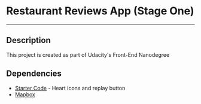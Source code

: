 # Restaurant Reviews App (Stage One)

---

## Description

This project is created as part of Udacity's Front-End Nanodegree

## Dependencies

- [Starter Code](https://github.com/udacity/mws-restaurant-stage-1) - Heart icons and replay button
- [Mapbox](https://www.mapbox.com/install/)
